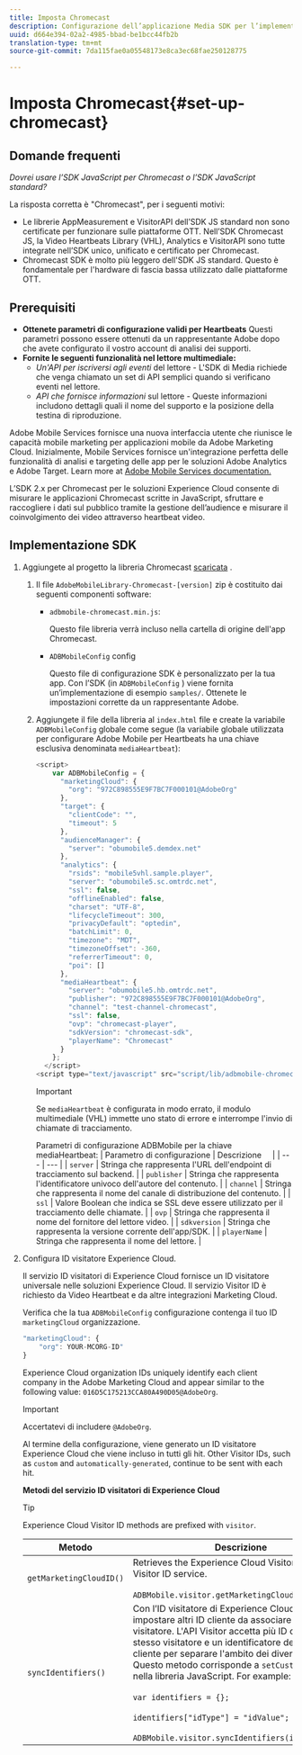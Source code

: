 ```yaml
---
title: Imposta Chromecast
description: Configurazione dell’applicazione Media SDK per l’implementazione in Chromecast.
uuid: d664e394-02a2-4985-bbad-be1bcc44fb2b
translation-type: tm+mt
source-git-commit: 7da115fae0a05548173e8ca3ec68fae250128775

---
```



# Imposta Chromecast{#set-up-chromecast}

## Domande frequenti

_Dovrei usare l’SDK JavaScript per Chromecast o l’SDK JavaScript standard?_

La risposta corretta è "Chromecast", per i seguenti motivi:
* Le librerie AppMeasurement e VisitorAPI dell’SDK JS standard non sono certificate per funzionare sulle piattaforme OTT. Nell’SDK Chromecast JS, la Video Heartbeats Library (VHL), Analytics e VisitorAPI sono tutte integrate nell’SDK unico, unificato e certificato per Chromecast.
* Chromecast SDK è molto più leggero dell'SDK JS standard. Questo è fondamentale per l'hardware di fascia bassa utilizzato dalle piattaforme OTT.

## Prerequisiti

* **Ottenete parametri di configurazione validi per Heartbeats** Questi parametri possono essere ottenuti da un rappresentante Adobe dopo che avete configurato il vostro account di analisi dei supporti.
* **Fornite le seguenti funzionalità nel lettore multimediale:**
   * *Un'API per iscriversi agli eventi* del lettore - L'SDK di Media richiede che venga chiamato un set di API semplici quando si verificano eventi nel lettore.
   * *API che fornisce informazioni* sul lettore - Queste informazioni includono dettagli quali il nome del supporto e la posizione della testina di riproduzione.

Adobe Mobile Services fornisce una nuova interfaccia utente che riunisce le capacità mobile marketing per applicazioni mobile da Adobe Marketing Cloud. Inizialmente, Mobile Services fornisce un'integrazione perfetta delle funzionalità di analisi e targeting delle app per le soluzioni Adobe Analytics e Adobe Target. Learn more at [Adobe Mobile Services documentation.](https://marketing.adobe.com/resources/help/en_US/mobile/)

L’SDK 2.x per Chromecast per le soluzioni Experience Cloud consente di misurare le applicazioni Chromecast scritte in JavaScript, sfruttare e raccogliere i dati sul pubblico tramite la gestione dell’audience e misurare il coinvolgimento dei video attraverso heartbeat video.

## Implementazione SDK

1. Aggiungete al progetto la libreria Chromecast [scaricata](/help/sdk-implement/download-sdks.md#download-2x-sdks) .

   1. Il file `AdobeMobileLibrary-Chromecast-[version]` zip è costituito dai seguenti componenti software:

      * `adbmobile-chromecast.min.js`:

         Questo file libreria verrà incluso nella cartella di origine dell'app Chromecast.

      * `ADBMobileConfig` config

          Questo file di configurazione SDK è personalizzato per la tua app. Con l’SDK (in `ADBMobileConfig` ) viene fornita un’implementazione di esempio `samples/`. Ottenete le impostazioni corrette da un rappresentante Adobe.
   1. Aggiungete il file della libreria al `index.html` file e create la variabile `ADBMobileConfig` globale come segue (la variabile globale utilizzata per configurare Adobe Mobile per Heartbeats ha una chiave esclusiva denominata `mediaHeartbeat`):

      ```js
      <script> 
          var ADBMobileConfig = { 
            "marketingCloud": { 
              "org": "972C898555E9F7BC7F000101@AdobeOrg" 
            }, 
            "target": { 
              "clientCode": "", 
              "timeout": 5 
            }, 
            "audienceManager": { 
              "server": "obumobile5.demdex.net" 
            }, 
            "analytics": { 
              "rsids": "mobile5vhl.sample.player", 
              "server": "obumobile5.sc.omtrdc.net", 
              "ssl": false, 
              "offlineEnabled": false, 
              "charset": "UTF-8", 
              "lifecycleTimeout": 300, 
              "privacyDefault": "optedin", 
              "batchLimit": 0, 
              "timezone": "MDT", 
              "timezoneOffset": -360, 
              "referrerTimeout": 0, 
              "poi": [] 
            }, 
            "mediaHeartbeat": { 
              "server": "obumobile5.hb.omtrdc.net", 
              "publisher": "972C898555E9F7BC7F000101@AdobeOrg", 
              "channel": "test-channel-chromecast", 
              "ssl": false, 
              "ovp": "chromecast-player", 
              "sdkVersion": "chromecast-sdk", 
              "playerName": "Chromecast" 
            } 
          }; 
        </script> 
      <script type="text/javascript" src="script/lib/adbmobile-chromecast.min.js"></script>
      ```

      >[!IMPORTANT]
      >
      >Se `mediaHeartbeat` è configurata in modo errato, il modulo multimediale (VHL) immette uno stato di errore e interrompe l'invio di chiamate di tracciamento.

      Parametri di configurazione ADBMobile per la chiave mediaHeartbeat:
   | Parametro di configurazione | Descrizione     |
   | --- | --- |
   | `server` | Stringa che rappresenta l'URL dell'endpoint di tracciamento sul backend. |
   | `publisher` | Stringa che rappresenta l'identificatore univoco dell'autore del contenuto. |
   | `channel` | Stringa che rappresenta il nome del canale di distribuzione del contenuto. |
   | `ssl` | Valore Boolean che indica se SSL deve essere utilizzato per il tracciamento delle chiamate. |
   | `ovp` | Stringa che rappresenta il nome del fornitore del lettore video. |
   | `sdkversion` | Stringa che rappresenta la versione corrente dell'app/SDK. |
   | `playerName` | Stringa che rappresenta il nome del lettore. |


1. Configura ID visitatore Experience Cloud.

   Il servizio ID visitatori di Experience Cloud fornisce un ID visitatore universale nelle soluzioni Experience Cloud. Il servizio Visitor ID è richiesto da Video Heartbeat e da altre integrazioni Marketing Cloud.

   Verifica che la tua `ADBMobileConfig` configurazione contenga il tuo ID `marketingCloud` organizzazione.

   ```js
   "marketingCloud": { 
       "org": YOUR-MCORG-ID" 
   }
   ```

   Experience Cloud organization IDs uniquely identify each client company in the Adobe Marketing Cloud and appear similar to the following value: `016D5C175213CCA80A490D05@AdobeOrg`.

   >[!IMPORTANT]
   >
   >Accertatevi di includere `@AdobeOrg`.

   Al termine della configurazione, viene generato un ID visitatore Experience Cloud che viene incluso in tutti gli hit. Other Visitor IDs, such as `custom` and `automatically-generated`, continue to be sent with each hit.

   **Metodi del servizio ID visitatori di Experience Cloud**

   >[!TIP]
   >
   >Experience Cloud Visitor ID methods are prefixed with `visitor`.

   | Metodo | Descrizione |
   | --- | --- |
   | `getMarketingCloudID()` | Retrieves the Experience Cloud Visitor ID from the Visitor ID service.  <br/><br/>`ADBMobile.visitor.getMarketingCloudID();` |
   | `syncIdentifiers()` | Con l’ID visitatore di Experience Cloud, puoi impostare altri ID cliente da associare a ogni visitatore. L'API Visitor accetta più ID cliente per lo stesso visitatore e un identificatore del tipo di cliente per separare l'ambito dei diversi ID cliente. Questo metodo corrisponde a `setCustomerIDs()` nella libreria JavaScript.  For example: <br/><br/>`var identifiers = {};` <br/><br/>`identifiers["idType"] = "idValue";` <br/><br/>`ADBMobile.visitor.syncIdentifiers(identifiers);` |


<!--   **Postbacks -** For more information about configuring postbacks, see [Configure Postbacks.](https://marketing.adobe.com/resources/help/en_US/mobile/signals_.html) -->

